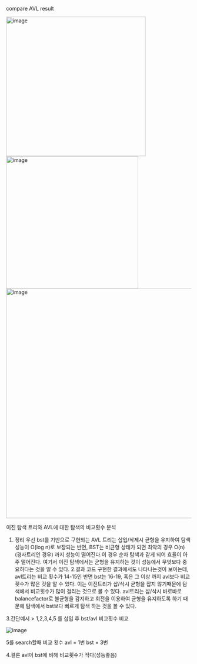 compare AVL result

<img width="379" alt="image" src="https://github.com/user-attachments/assets/e0179b5d-eed0-4bc7-b52e-d4c74588647a">

<img width="359" alt="image" src="https://github.com/user-attachments/assets/7202b5ba-fa59-40af-8a46-79e07dfb9c4e">
<img width="625" alt="image" src="https://github.com/user-attachments/assets/42a79f18-41eb-419a-892c-4ca62005ad07">



이진 탐색 트리와 AVL에 대한 탐색의 비교횟수 분석

1. 정리 
우선 bst를 기반으로 구현되는 AVL 트리는 삽입/삭제시 균형을 유지하여 탐색 성능이 O(log n)로 보장되는 반면, 
BST는 비균형 상태가 되면 최악의 경우 O(n)(경사트리인 경우) 까지 성능이 떨어진다.이 경우 순차 탐색과 같게 되어 효율이 아주 떨어진다. 
여기서 이진 탐색에서는 균형을 유지하는 것이 성능에서 무엇보다 중요하다는 것을 알 수 있다.
2.결과
코드 구현한 결과에서도 나타나는것이 보이는데, avl트리는 비교 횟수가 14-15인 반면 bst는 16-19, 혹은 그 이상 까지 avl보다 비교횟수가 많은 것을 알 수 있다.
이는 이진트리가 삽/삭시 균형을 잡지 않기때문에 탐색에서 비교횟수가 많이 걸리는 것으로 볼 수 있다. 
avl트리는 삽/삭시 바로바로 balancefactor로 불균형을 감지하고 회전을 이용하여 균형을 유지하도록 하기 때문에 탐색에서 bst보다 빠르게 탐색 하는 것을 볼 수 있다.


3.간단예시 > 1,2,3,4,5 를 삽입 후 bst/avl 비교횟수 비교 


![image](https://github.com/user-attachments/assets/22f845e5-4b61-4473-8c6e-bcbfb410a62f)


5를 search할때 비교 횟수 avl = 1번 bst = 3번

4.결론 avl이 bst에 비해 비교횟수가 적다(성능좋음) 
